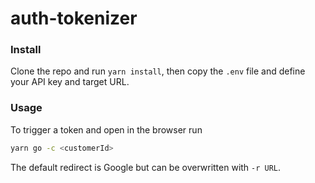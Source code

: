 # auth-tokenizer

### Install

Clone the repo and run `yarn install`, then copy the `.env` file and define your API key and target URL.

### Usage

To trigger a token and open in the browser run 

```bash
yarn go -c <customerId>
```

The default redirect is Google but can be overwritten with `-r URL`.
